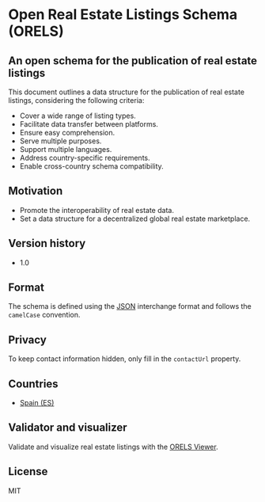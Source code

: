 # Open Real Estate Listings Schema (ORELS)
## An open schema for the publication of real estate listings

This document outlines a data structure for the publication of real estate listings, considering the following criteria:
- Cover a wide range of listing types.
- Facilitate data transfer between platforms.
- Ensure easy comprehension.
- Serve multiple purposes.
- Support multiple languages.
- Address country-specific requirements.
- Enable cross-country schema compatibility.

## Motivation
- Promote the interoperability of real estate data.
- Set a data structure for a decentralized global real estate marketplace.

## Version history
- 1.0

## Format
The schema is defined using the [JSON](https://en.wikipedia.org/wiki/JSON) interchange format and follows the `camelCase` convention.

## Privacy
To keep contact information hidden, only fill in the `contactUrl` property.

## Countries
- [Spain (ES)](/ES)

## Validator and visualizer
Validate and visualize real estate listings with the [ORELS Viewer](https://techjb.github.io/Landerist/landerist_viewer/wwwroot/index.html).

## License
MIT
